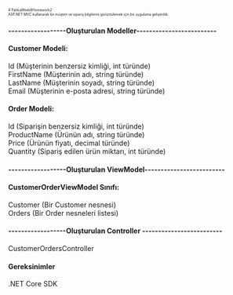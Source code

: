 <span style="font-size:0.5em;"> # PatikaWeek8Homework2<br/>
ASP.NET MVC kullanarak bir müşteri ve sipariş bilgilerini görüntülemek için bir uygulama geliştirildi.<br/>
<H4>------------------Oluşturulan Modeller-------------------------</H4>
<H4>Customer Modeli:</H4>
Id (Müşterinin benzersiz kimliği, int türünde)<br/>
FirstName (Müşterinin adı, string türünde)<br/>
LastName (Müşterinin soyadı, string türünde)<br/>
Email (Müşterinin e-posta adresi, string türünde)<br/>

<H4>Order Modeli:</H4>
Id (Siparişin benzersiz kimliği, int türünde)<br/>
ProductName (Ürünün adı, string türünde)<br/>
Price (Ürünün fiyatı, decimal türünde)<br/>
Quantity (Sipariş edilen ürün miktarı, int türünde)<br/>
<H4>------------------Oluşturulan ViewModel-------------------------</H4>
<H4>CustomerOrderViewModel Sınıfı:</H4>
Customer (Bir Customer nesnesi)<br/>
Orders (Bir Order nesneleri listesi)<br/>
<H4>------------------Oluşturulan  Controller -------------------------</H4>
CustomerOrdersController<br/>

<H4>Gereksinimler</H4>
.NET Core SDK<br>

</span>
